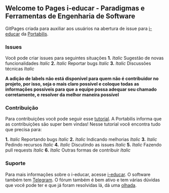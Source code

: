 ## Welcome to Pages i-educar - Paradigmas e Ferramentas de Engenharia de Software

GitPages criada para auxiliar aos usuários na abertura de issue para [i-educar](https://github.com/portabilis/i-educar) da [Portabilis](https://ieducar.org/).

### Issues

Você pode criar issues para seguintes situações
  **1.** _Italic_ Sugestão de novas funcionalidades _Italic_
  **2.** _Italic_ Reportar bugs _Italic_
  **3.** _Italic_ Discussões técnicas _Italic_
  
**A adição de labels não está disponível para quem não é contribuidor no projeto, por isso, seja o mais claro possível e coloque todas as informações possíveis para que a equipe possa adequar seu chamado corretamente, e resolver da melhor maneira possível**

### Contribuição

Para contribuições você pode seguir esse [tutorial](https://github.com/portabilis/i-educar/blob/2.4/contributing.md). A Portabilis informa que as contribuições são super bem vindas! Nesse tutorial você encontra tudo que precisa para:

  **1.** _Italic_ Reportando bugs _Italic_
  **2.** _Italic_ Indicando melhorias _Italic_
  **3.** _Italic_ Pedindo recursos _Italic_
  **4.** _Italic_ Discutindo as issues _Italic_
  **5.** _Italic_ Fazendo pull requests _Italic_
  **6.** _Italic_ Outras formas de contribuir _Italic_

### Suporte

Para mais informações sobre o i-educar, acesse [i-educar](https://ieducar.org/).
O software também tem [Telegram](https://t.me/ieducar).
O fórum também é bem ativo e tem várias dúvidas que você pode ter e que já foram resolvidas lá, dá uma [olhada](https://forum.ieducar.org/).
